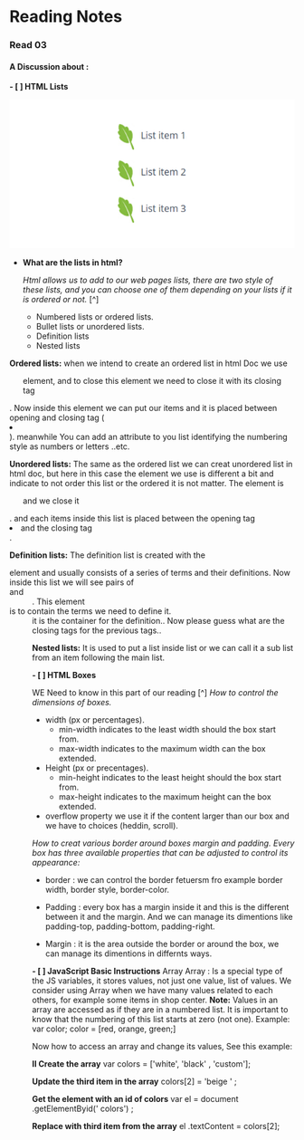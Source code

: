 # Reading Notes
### Read 03

#### A Discussion about :

**- [ ] HTML Lists**

![HTML Lists](images/img03.png)

* **What are the lists in html?**

    *Html allows us to add to our web pages lists, there are two style of these lists, and you can choose one of them depending on your lists if it is ordered or not.* [^]
   - Numbered lists or ordered lists.
   - Bullet lists or unordered lists.
   - Definition lists
   - Nested lists

**Ordered lists:**
  when we intend to create an ordered list in html Doc we use <ol> element, and to close this element we need to close it with its closing tag </ol>.
  Now inside this element we can put our items and it is placed between opening and closing tag ( <li> </li>).
  meanwhile You can add an attribute to you list identifying the numbering style as numbers or letters ..etc.

**Unordered lists:**
The same as the ordered list we can creat unordered list in html doc, but here in this case the element we use is different a bit and indicate to not order this list or the ordered it is not matter.
The element is <ul> and we close it </ul>.
and each items inside this list is placed between the opening tag <li> and the closing tag </li>.

**Definition lists:**
The definition list is created with the <dl> element and usually consists of a series of terms and their definitions.
Now inside this list we will see pairs of <dt> and <dd>.  This element <dt>  is to contain the terms we need to define it. <dd> it is the container for the definition.. Now please guess what are the closing tags for the previous tags.. 

**Nested lists:**
It is used to put a list inside list or we can call it a sub list from an item following the main list.


**- [ ] HTML Boxes**

WE Need to know in this part of our reading [^]
*How to control the dimensions of boxes.*
  - width (px or percentages).
    * min-width indicates to the least width should the box start from.
    * max-width indicates to the maximum width can the box extended.
  - Height (px or precentages).
    * min-height indicates to the least height should the box start from.
    * max-height indicates to the maximum height can the box extended.
  - overflow property we use it if the content larger than our box and we
     have to choices (heddin, scroll).
 
*How to creat various border around boxes margin and padding.*
*Every box has three available properties that can be adjusted to control its appearance:*
  - border : we can control the border fetuersm fro example border width,
    border style, border-color.
  - Padding : every box has a margin inside it and this is the different 
    between it and the margin. And we can manage its dimentions like padding-top, padding-bottom, padding-right.

  - Margin : it is the area outside the border or around the box, we can 
    manage its dimentions in differnts ways.

**- [ ] JavaScript Basic Instructions**
Array
Array : Is a special type of the JS variables, it stores values, not just one value, list of values.
We consider using Array when we have many values related to each others, for example some items in shop center.
**Note:** Values in an array are accessed as if they are in a numbered list. It is important to know that the numbering of this list starts at zero (not one).
Example:
 var color;
     color = [red,
            orange,
            green;]

Now how to access an array and change its values, See this example:

**II Create the array**
var colors = ['white',
'black' ,
'custom'];

**Update the third item in the array**
colors[2] = 'beige ' ;

**Get the element with an id of colors**
var el = document .getElementByid(' colors') ;

**Replace with third item from the array** 
el .textContent = colors[2]; 
